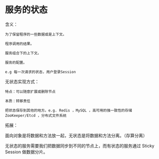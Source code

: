# 服务的状态

含义：

    为了保留程序的一些数据或是上下文。

    程序调用的结果。

    服务组合下的上下文。

    服务的配置。

    e.g 每一次请求的状态，用户登录Session


无状态实现方式：

    特点：可以随意扩展或删除节点

    本质：转移责任

    把状态保存到其他的地方。e.g. Redis ，MySQL ，高可用的强一致性的存储ZooKeeper/Etcd ，分布式文件系统

拓展：

   面向对象是将数据和方法放一起，无状态是将数据和方法分离。（存算分离）

   无状态的服务需要我们把数据同步到不同的节点上，而有状态的服务通过 Sticky Session 做数据分片。

